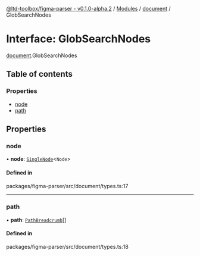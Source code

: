 [@ltd-toolbox/figma-parser - v0.1.0-alpha.2](../README.md) / [Modules](../modules.md) / [document](../modules/document.md) / GlobSearchNodes

# Interface: GlobSearchNodes

[document](../modules/document.md).GlobSearchNodes

## Table of contents

### Properties

- [node](document.GlobSearchNodes.md#node)
- [path](document.GlobSearchNodes.md#path)

## Properties

### node

• **node**: [`SingleNode`](../classes/document.SingleNode.md)\<`Node`\>

#### Defined in

packages/figma-parser/src/document/types.ts:17

___

### path

• **path**: [`PathBreadcrumb`](document.PathBreadcrumb.md)[]

#### Defined in

packages/figma-parser/src/document/types.ts:18
